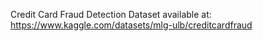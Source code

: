 Credit Card Fraud Detection Dataset available at: https://www.kaggle.com/datasets/mlg-ulb/creditcardfraud
